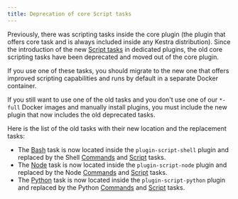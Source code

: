 ```yaml
---
title: Deprecation of core Script tasks
---
```


Previously, there was scripting tasks inside the core plugin (the plugin that offers core task and is always included inside any Kestra distribution). Since the introduction of the new [Script tasks](https://kestra.io/docs/developer-guide/scripts) in dedicated plugins, the old core scripting tasks have been deprecated and moved out of the core plugin.

If you use one of these tasks, you should migrate to the new one that offers improved scripting capabilities and runs by default in a separate Docker container.

If you still want to use one of the old tasks and you don't use one of our `*-full` Docker images and manually install plugins, you must include the new plugin that now includes the old deprecated tasks.

Here is the list of the old tasks with their new location and the replacement tasks:

- The [Bash](https://kestra.io/plugins/plugin-script-shell/tasks/io.kestra.core.tasks.scripts.bash) task is now located inside the `plugin-script-shell` plugin and replaced by the Shell [Commands](https://kestra.io/plugins/plugin-script-shell/tasks/io.kestra.plugin.scripts.shell.commands) and [Script](https://kestra.io/plugins/plugin-script-shell/tasks/io.kestra.plugin.scripts.shell.script) tasks.
- The [Node](https://kestra.io/plugins/plugin-script-node/tasks/io.kestra.core.tasks.script.node) task is now located inside the `plugin-script-node` plugin and replaced by the Node [Commands](https://kestra.io/plugins/plugin-script-node/tasks/io.kestra.plugin.scripts.node.commands) and [Script](https://kestra.io/plugins/plugin-script-node/tasks/io.kestra.plugin.scripts.node.script) tasks.
- The [Python](https://kestra.io/plugins/plugin-script-python/tasks/io.kestra.core.tasks.scripts.python) task is now located inside the `plugin-script-python` plugin and replaced by the Python [Commands](https://kestra.io/plugins/plugin-script-python/tasks/io.kestra.plugin.scripts.python.commands) and [Script](https://kestra.io/plugins/plugin-script-python/tasks/io.kestra.plugin.scripts.python.script) tasks.